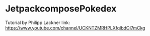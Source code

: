 # JetpackcomposePokedex
Tutorial by Philipp Lackner  link: https://www.youtube.com/channel/UCKNTZMRHPLXfqlbdOI7mCkg
